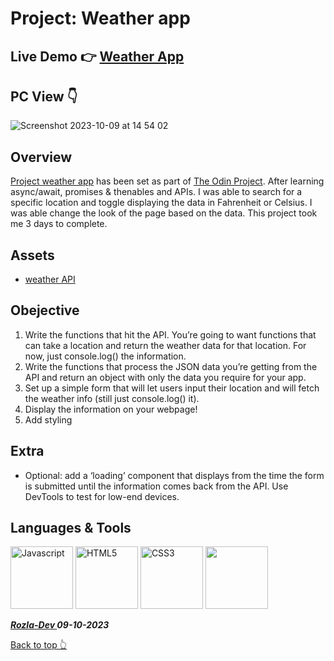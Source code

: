 # Project: Weather app

## Live Demo 👉 [Weather App](https://curveservices.github.io/weather-app/)

## PC View 👇

![Screenshot 2023-10-09 at 14 54 02](https://github.com/curveservices/weather-app/assets/101556296/c692cc9b-2c1c-482f-930e-87dbff3ba460)

## Overview

[Project weather app](https://www.theodinproject.com/lessons/node-path-javascript-weather-app) has been set as part of [The Odin Project](https://www.theodinproject.com/). After learning async/await, promises & thenables and APIs. I was able to search for a specific location and toggle displaying the data in Fahrenheit or Celsius.
I was able change the look of the page based on the data. This project took me 3 days to complete.

## Assets

- [weather API](https://www.weatherapi.com/)

## Obejective

1. Write the functions that hit the API. You’re going to want functions that can take a location and return the weather data for that location. For now, just console.log() the information.
2. Write the functions that process the JSON data you’re getting from the API and return an object with only the data you require for your app.
3. Set up a simple form that will let users input their location and will fetch the weather info (still just console.log() it).
4. Display the information on your webpage!
5. Add styling

## Extra

- Optional: add a ‘loading’ component that displays from the time the form is submitted until the information comes back from the API. Use DevTools to test for low-end devices.

## Languages & Tools

<a href="https://javascript.info/"><img width="100" alt="Javascript" src="https://cdn.jsdelivr.net/gh/devicons/devicon/icons/javascript/javascript-plain.svg" /></a> <a href="https://html.com/html5/"><img width="100" alt="HTML5" src="https://cdn.jsdelivr.net/gh/devicons/devicon/icons/html5/html5-plain-wordmark.svg" /></a> <a href="https://css3.com/"><img width="100" alt="CSS3" src="https://cdn.jsdelivr.net/gh/devicons/devicon/icons/css3/css3-plain-wordmark.svg" /></a> <img width="100" src="https://cdn.jsdelivr.net/gh/devicons/devicon/icons/git/git-original.svg" />

**_<a href="https://twitter.com/Crypto_Rozla"> Rozla-Dev </a> 09-10-2023_**

[Back to top 👆](#project-weather-app)
